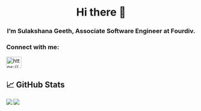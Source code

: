 <h1 align="center">Hi there 👋</h1>
<h3 align="center">I’m Sulakshana Geeth, Associate Software Engineer at Fourdiv.</h3>

<h3 align="left">Connect with me:</h3>
<p align="left">
<a href="https://www.linkedin.com/in/sulakshana-geeth-b72585225/" target="blank"><img align="center" src="https://raw.githubusercontent.com/rahuldkjain/github-profile-readme-generator/master/src/images/icons/Social/linked-in-alt.svg" alt="https://www.linkedin.com/in/sulakshana-geeth-b72585225/" height="30" width="40" /></a>
</p>

## &#x1f4c8; GitHub Stats

<img align="left" src="https://github-readme-stats.vercel.app/api/top-langs/?username=sulakshanageeth&theme=" />

<img align="center" src="https://github-readme-stats.vercel.app/api//?username=sulakshanageeth&theme=" />
